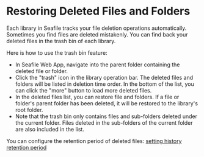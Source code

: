 # Restoring Deleted Files and Folders

Each library in Seafile tracks your file deletion operations automatically. Sometimes you find files are deleted mistakenly. You can find back your deleted files in the trash bin of each library.

Here is how to use the trash bin feature:

* In Seafile Web App, navigate into the parent folder containing the deleted file or folder.
* Click the "trash" icon in the library operation bar. The deleted files and folders will be listed in deletion time order. In the bottom of the list, you can click the "more" button to load more deleted files.
* In the deleted files list, you can restore file and folders. If a file or folder's parent folder has been deleted, it will be restored to the library's root folder.
* Note that the trash bin only contains files and sub-folders deleted under the current folder. Files deleted in the sub-folders of the current folder are also included in the list.

You can configure the retention period of deleted files: [setting history retention period](setting_library_history.md)
